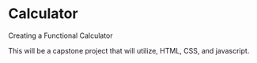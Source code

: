 # Calculator
Creating a Functional Calculator 

This will be a capstone project that will utilize, HTML, CSS, and javascript. 

